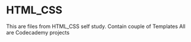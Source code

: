 # HTML_CSS
This are files from HTML_CSS self study.
Contain couple of Templates
All are Codecademy projects
